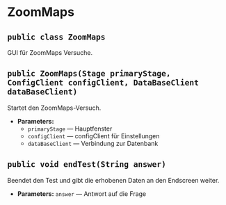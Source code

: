 # ZoomMaps


## `public class ZoomMaps`

GUI für ZoomMaps Versuche.

## `public ZoomMaps(Stage primaryStage, ConfigClient configClient, DataBaseClient dataBaseClient)`

Startet den ZoomMaps-Versuch.

 * **Parameters:**
   * `primaryStage` — Hauptfenster
   * `configClient` — configClient für Einstellungen
   * `dataBaseClient` — Verbindung zur Datenbank

## `public void endTest(String answer)`

Beendet den Test und gibt die erhobenen Daten an den Endscreen weiter.

 * **Parameters:** `answer` — Antwort auf die Frage
